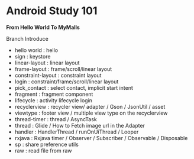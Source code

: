 # Android Study 101

**From Hello World To MyMalls**

Branch Introduce
 - hello world : hello
 - sign : keystore
 - linear-layout : linear layout
 - frame-layout : frame/scroll/linear layout
 - constraint-layout : constraint layout
 - login : constraint/frame/scroll/linear layout
 - pick_contact : select contact, implicit start intent
 - fragment : fragment component
 - lifecycle : activity lifecycle login
 - recyclerview : recycler view/ adapter / Gson / JsonUtil / asset
 - viewtype : footer view / multiple view type on the recyclerview
 - thread-timer : thread / AsyncTask
 - thread : Glide / How to Fetch image url in the Adapter
 - handler : HandlerThread / runOnUiThread / Looper
 - rxjava : Rxjava timer / Observer / Subscriber / Observable / Disposable
 - sp : share preference utils
 - raw : read file from raw